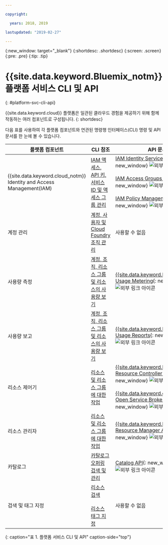 ```yaml
---

copyright:

  years: 2018, 2019

lastupdated: "2019-02-27"

---
```


{:new_window: target="_blank"}
{:shortdesc: .shortdesc}
{:screen: .screen}
{:pre: .pre}
{:tip: .tip}

# {{site.data.keyword.Bluemix_notm}} 플랫폼 서비스 CLI 및 API
{: #platform-svc-cli-api}

{{site.data.keyword.cloud}} 플랫폼은 일관된 클라우드 경험을 제공하기 위해 함께 작동하는 여러 컴포넌트로 구성됩니다.
{: shortdesc}

다음 표를 사용하여 각 플랫폼 컴포넌트와 연관된 명령행 인터페이스(CLI) 명령 및 API 문서를 한 눈에 볼 수 있습니다.

|플랫폼 컴포넌트 |CLI 참조 |API 문서 |
| ----- | ----- | ----- |
|{{site.data.keyword.cloud_notm}} Identity and Access Management(IAM) |[IAM 액세스, API 키, 서비스 ID 및 액세스 그룹 관리](/docs/cli/reference/ibmcloud?topic=cloud-cli-ibmcloud_commands_iam) |[IAM Identity Services API](https://console.cloud.ibm.com/apidocs/iam-identity-token-api){: new_window} ![외부 링크 아이콘](../icons/launch-glyph.svg "외부 링크 아이콘") <br><br>  [IAM Access Groups API](https://console.cloud.ibm.com/apidocs/iam-access-groups){: new_window} ![외부 링크 아이콘](../icons/launch-glyph.svg "외부 링크 아이콘") <br><br> [IAM Policy Management API](https://console.cloud.ibm.com/apidocs/iam-policy-management){: new_window} ![외부 링크 아이콘](../icons/launch-glyph.svg "외부 링크 아이콘") |
|계정 관리 |[계정, 사용자 및 Cloud Foundry 조직 관리](/docs/cli/reference/ibmcloud?topic=cloud-cli-ibmcloud_commands_account) |사용할 수 없음 |
|사용량 측정 |[계정, 조직, 리소스 그룹 및 리소스의 사용량 보기](/docs/cli/reference/ibmcloud?topic=cloud-cli-ibmcloud_billing) |[{{site.data.keyword.Bluemix_notm}} Usage Metering](https://console.cloud.ibm.com/apidocs/usage-metering){: new_window} ![외부 링크 아이콘](../icons/launch-glyph.svg "외부 링크 아이콘") |
|사용량 보고 |[계정, 조직, 리소스 그룹 및 리소스의 사용량 보기](/docs/cli/reference/ibmcloud?topic=cloud-cli-ibmcloud_billing) |[{{site.data.keyword.Bluemix_notm}} Usage Reports](https://console.cloud.ibm.com/apidocs/metering-reporting){: new_window} ![외부 링크 아이콘](../icons/launch-glyph.svg "외부 링크 아이콘") |
|리소스 제어기 |[리소스 및 리소스 그룹에 대한 작업](/docs/cli/reference/ibmcloud?topic=cloud-cli-ibmcloud_commands_resource) |[{{site.data.keyword.Bluemix_notm}} Resource Controller API](https://console.cloud.ibm.com/apidocs/resource-controller){: new_window} ![외부 링크 아이콘](../icons/launch-glyph.svg "외부 링크 아이콘") <br><br> [{{site.data.keyword.cloud_notm}} Open Service Broker API](https://console.cloud.ibm.com/apidocs/ibm-cloud-osb-api){: new_window} ![외부 링크 아이콘](../icons/launch-glyph.svg "외부 링크 아이콘") |
|리소스 관리자 |[리소스 및 리소스 그룹에 대한 작업](/docs/cli/reference/ibmcloud?topic=cloud-cli-ibmcloud_commands_resource) |[{{site.data.keyword.Bluemix_notm}} Resource Manager API](https://console.cloud.ibm.com/apidocs/resource-manager){: new_window} ![외부 링크 아이콘](../icons/launch-glyph.svg "외부 링크 아이콘") |
|카탈로그 |[카탈로그 오퍼링 검색 및 관리](/docs/cli/reference/ibmcloud?topic=cloud-cli-ibmcloud_catalog) |[Catalog API](https://console.cloud.ibm.com/apidocs/globalcatalog){: new_window} ![외부 링크 아이콘](../icons/launch-glyph.svg "외부 링크 아이콘") |
|검색 및 태그 지정 |[리소스 검색](/docs/cli/reference/ibmcloud?topic=cloud-cli-ibmcloud_commands_resource#ibmcloud_resource_search) <br><br>  [리소스 태그 지정](/docs/cli/reference/ibmcloud/cli_resource_group.html#ibmcloud_resource_tags) |사용할 수 없음 |
{: caption="표 1. 플랫폼 서비스 CLI 및 API" caption-side="top"}


